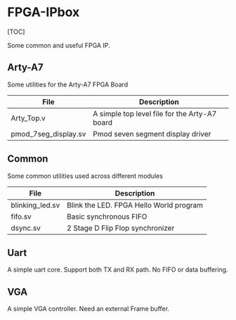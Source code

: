 # FPGA-IPbox

[TOC]

Some common and useful FPGA IP.

## Arty-A7

Some utilities for the Arty-A7 FPGA Board

| File                 | Description                                   |
| -------------------- | --------------------------------------------- |
| Arty_Top.v           | A simple top level file for the Arty-A7 board |
| pmod_7seg_display.sv | Pmod seven segment display driver             |



## Common

Some common utilities used across different modules

| File            | Description                             |
| --------------- | --------------------------------------- |
| blinking_led.sv | Blink the LED. FPGA Hello World program |
| fifo.sv         | Basic synchronous FIFO                  |
| dsync.sv        | 2 Stage D Flip Flop synchronizer        |



## Uart

A simple uart core. Support both TX and RX path. No FIFO or data buffering.



## VGA

A simple VGA controller. Need an external Frame buffer.